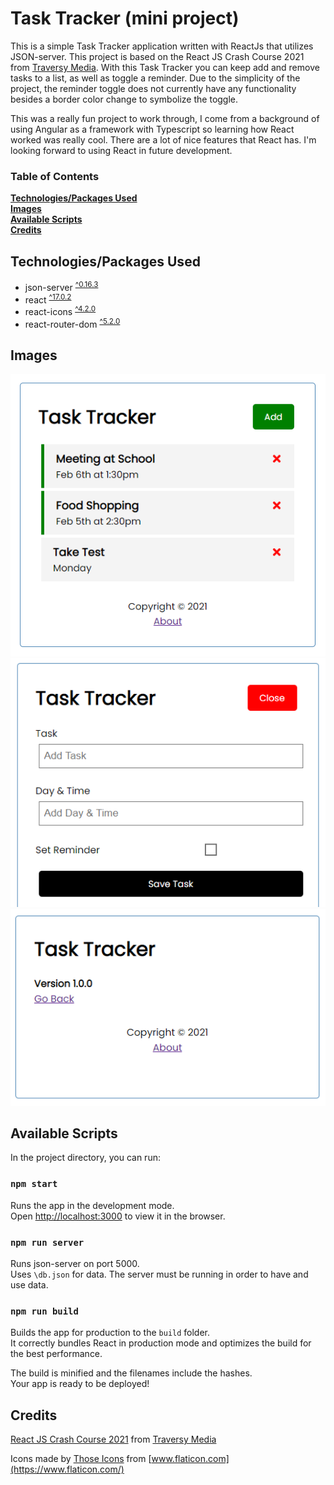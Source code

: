 # Task Tracker (mini project)



This is a simple Task Tracker application written with ReactJs that utilizes JSON-server. This project is based on the React JS Crash Course 2021 from [Traversy Media](https://www.youtube.com/channel/UC29ju8bIPH5as8OGnQzwJyA). With this Task Tracker you can keep add and remove tasks to a list, as well as toggle a reminder. Due to the simplicity of the project, the reminder toggle does not currently have any functionality besides a border color change to symbolize the toggle.

This was a really fun project to work through, I come from a background of using Angular as a framework with Typescript so learning how React worked was really cool. There are a lot of nice features that React has. I'm looking forward to using React in future development.

### Table of Contents

**[Technologies/Packages Used](#technologiespackages-used)**<br>
**[Images](#images)**<br>
**[Available Scripts](#available-scripts)**<br>
**[Credits](#credits)**<br>

## Technologies/Packages Used

- json-server  <sup>[^0.16.3](https://www.npmjs.com/package/json-server)</sup>
- react <sup>[^17.0.2](https://www.npmjs.com/package/react)</sup>
- react-icons <sup>[^4.2.0](https://www.npmjs.com/package/react-icons)</sup>
- react-router-dom <sup>[^5.2.0](https://www.npmjs.com/package/react-router-dom)</sup>

## Images

<img src="public\TaskTrackerMain.png" alt="Image of Task Tracker Main Screen" width="512">
<img src="public\TaskTrackerAddTask.png" alt="Image of Task Tracker Add Task Screen" width="512">
<img src="public\TaskTrackerAbout.png" alt="Image of Task Tracker About Screen" width="512">

## Available Scripts

In the project directory, you can run:
### `npm start`

Runs the app in the development mode.\
Open [http://localhost:3000](http://localhost:3000) to view it in the browser.

### `npm run server`

Runs json-server on port 5000.\
Uses `\db.json` for data. The server must be running in order to have and use data.

### `npm run build`

Builds the app for production to the `build` folder.\
It correctly bundles React in production mode and optimizes the build for the best performance.

The build is minified and the filenames include the hashes.\
Your app is ready to be deployed!

## Credits

[React JS Crash Course 2021](https://www.youtube.com/watch?v=w7ejDZ8SWv8) from [ Traversy Media](https://www.youtube.com/channel/UC29ju8bIPH5as8OGnQzwJyA)

Icons made by [Those Icons]() from [www.flaticon.com](https://www.flaticon.com/)
